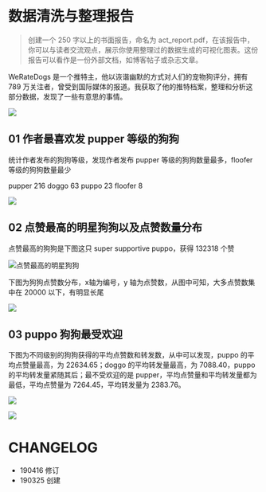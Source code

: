 # 数据清洗与整理报告

> 创建一个 250 字以上的书面报告，命名为 act_report.pdf，在该报告中，你可以与读者交流观点，展示你使用整理过的数据生成的可视化图表。这份报告可以看作是一份外部文档，如博客帖子或杂志文章。

WeRateDogs 是一个推特主，他以诙谐幽默的方式对人们的宠物狗评分，拥有 789 万关注者，曾受到国际媒体的报道。我获取了他的推特档案，整理和分析这部分数据，发现了一些有意思的事情。

![](https://ws1.sinaimg.cn/large/006tKfTcly1g1fbgcnnldj30pg0ja437.jpg)

## 01 作者最喜欢发 pupper 等级的狗狗

统计作者发布的狗狗等级，发现作者发布 pupper 等级的狗狗数量最多，floofer 等级的狗狗数量最少

pupper      216
doggo        63
puppo        23
floofer       8

![](https://ws1.sinaimg.cn/large/006tNc79ly1g25e28r50lj30fg0att96.jpg)

## 02 点赞最高的明星狗狗以及点赞数量分布

点赞最高的狗狗是下图这只 super supportive puppo，获得 132318 个赞

![点赞最高的明星狗狗](https://pbs.twimg.com/media/C2tugXLXgAArJO4.jpg)

下图为狗狗点赞数分布，x轴为编号，y 轴为点赞数，从图中可知，大多点赞数集中在 20000 以下，有明显长尾

![](https://ws4.sinaimg.cn/large/006tNc79ly1g25e3hkg85j30gn0bomy0.jpg)

## 03 puppo 狗狗最受欢迎

下图为不同级别的狗狗获得的平均点赞数和转发数，从中可以发现，puppo 的平均点赞量最高，为 22634.65；doggo 的平均转发量最高，为 7088.40，puppo 的平均转发量紧随其后；最不受欢迎的是 pupper，平均点赞量和平均转发量都为最低，平均点赞量为 7264.45，平均转发量为 2383.76。

![](https://ws3.sinaimg.cn/large/006tNc79ly1g25e4c8fdjj30a807ymxv.jpg)

![](https://ws2.sinaimg.cn/large/006tNc79ly1g25e4l97t1j30go0bgq3q.jpg)

# CHANGELOG

- 190416 修订
- 190325 创建
